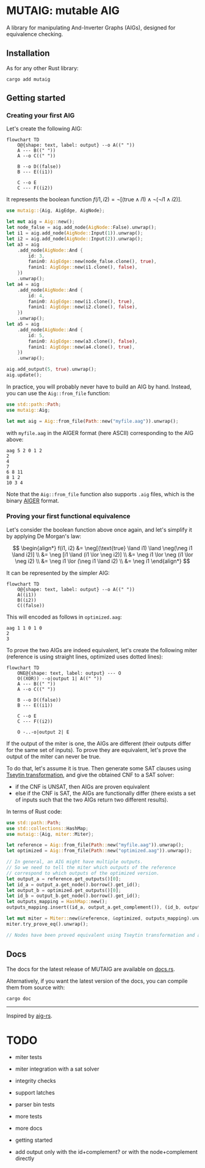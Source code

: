 # MUTAIG: mutable AIG

A library for manipulating And-Inverter Graphs (AIGs), designed for equivalence checking.

## Installation

As for any other Rust library:

```shell
cargo add mutaig
```

## Getting started

### Creating your first AIG

Let's create the following AIG:

```mermaid
flowchart TD
    O@{shape: text, label: output} --o A((" "))
    A --- B((" "))
    A --o C((" "))

    B --o D((false))
    B --- E((i1))

    C --o E
    C --- F((i2))
```

It represents the boolean function $f(i1, i2) = \neg[(\text{true} \land i1) \land \neg(\neg i1 \land i2)]$.

```rust
use mutaig::{Aig, AigEdge, AigNode};

let mut aig = Aig::new();
let node_false = aig.add_node(AigNode::False).unwrap();
let i1 = aig.add_node(AigNode::Input(1)).unwrap();
let i2 = aig.add_node(AigNode::Input(2)).unwrap();
let a3 = aig
    .add_node(AigNode::And {
        id: 3,
        fanin0: AigEdge::new(node_false.clone(), true),
        fanin1: AigEdge::new(i1.clone(), false),
    })
    .unwrap();
let a4 = aig
    .add_node(AigNode::And {
        id: 4,
        fanin0: AigEdge::new(i1.clone(), true),
        fanin1: AigEdge::new(i2.clone(), false),
    })
    .unwrap();
let a5 = aig
    .add_node(AigNode::And {
        id: 5,
        fanin0: AigEdge::new(a3.clone(), false),
        fanin1: AigEdge::new(a4.clone(), true),
    })
    .unwrap();

aig.add_output(5, true).unwrap();
aig.update();
```

In practice, you will probably never have to build an AIG by hand. Instead, you can use the `Aig::from_file` function:

```rust
use std::path::Path;
use mutaig::Aig;

let mut aig = Aig::from_file(Path::new("myfile.aag")).unwrap();
```

with `myfile.aag` in the AIGER format (here ASCII) corresponding to the AIG above:

```
aag 5 2 0 1 2
2
4
7
6 8 11
8 1 2
10 3 4
```

Note that the `Aig::from_file` function also supports `.aig` files, which is the binary [AIGER](https://fmv.jku.at/aiger/) format.

### Proving your first functional equivalence

Let's consider the boolean function above once again, and let's simplify it by applying De Morgan's law:

$$
\begin{align*}
f(i1, i2) &= \neg[(\text{true} \land i1) \land \neg(\neg i1 \land i2)] \\
&= \neg [i1 \land (i1 \lor \neg i2)] \\
&= \neg i1 \lor \neg (i1 \lor \neg i2) \\
&= \neg i1 \lor (\neg i1 \land i2) \\
&= \neg i1
\end{align*}
$$

It can be represented by the simpler AIG:

```mermaid
flowchart TD
    O@{shape: text, label: output} --o A((" "))
    A((i1))
    B((i2))
    C((false))
```

This will encoded as follows in `optimized.aag`:

```
aag 1 1 0 1 0
2
3
```

To prove the two AIGs are indeed equivalent, let's create the following miter (reference is using straight lines, optimized uses dotted lines):

```mermaid
flowchart TD
    ONE@{shape: text, label: output} --- O
    O((XOR)) --o|output 1| A((" "))
    A --- B((" "))
    A --o C((" "))

    B --o D((false))
    B --- E((i1))

    C --o E
    C --- F((i2))

    O -..-o|output 2| E
```

If the output of the miter is one, the AIGs are different (their outputs differ for the same set of inputs). To prove they are equivalent, let's prove the output of the miter can never be true.

To do that, let's assume it is true. Then generate some SAT clauses using [Tseytin transformation](https://en.wikipedia.org/wiki/Tseytin_transformation), and give the obtained CNF to a SAT solver:

- if the CNF is UNSAT, then AIGs are proven equivalent
- else if the CNF is SAT, the AIGs are functionally differ (there exists a set of inputs such that the two AIGs return two different results).

In terms of Rust code:

```rust
use std::path::Path;
use std::collections::HashMap;
use mutaig::{Aig, miter::Miter};

let reference = Aig::from_file(Path::new("myfile.aag")).unwrap();
let optimized = Aig::from_file(Path::new("optimized.aag")).unwrap();

// In general, an AIG might have multiple outputs.
// So we need to tell the miter which outputs of the reference
// correspond to which outputs of the optimized version.
let output_a = reference.get_outputs()[0];
let id_a = output_a.get_node().borrow().get_id();
let output_b = optimized.get_outputs()[0];
let id_b = output_b.get_node().borrow().get_id();
let outputs_mapping = HashMap::new();
outputs_mapping.insert((id_a, output_a.get_complement()), (id_b, output_b.get_complement()));

let mut miter = Miter::new(&reference, &optimized, outputs_mapping).unwrap();
miter.try_prove_eq().unwrap();

// Nodes have been proved equivalent using Tseytin transformation and a SAT solver!
```

## Docs

The docs for the latest release of MUTAIG are available on [docs.rs](https://docs.rs/mutaig/latest/mutaig/).

Alternatively, if you want the latest version of the docs, you can compile them from source with:

```shell
cargo doc
```

---

Inspired by [aig-rs](https://github.com/gipsyh/aig-rs).

# TODO

- miter tests
- miter integration with a sat solver
- integrity checks
- support latches
- parser bin tests
- more tests
- more docs
- getting started

- add output only with the id+complement? or with the node+complement directly
